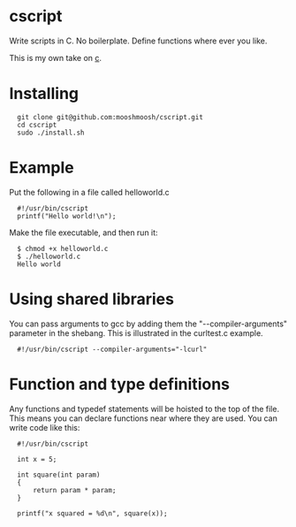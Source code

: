 # cscript
Write scripts in C. No boilerplate. Define functions where ever you like.

This is my own take on [c](https://github.com/ryanmjacobs/c).

# Installing

```
  git clone git@github.com:mooshmoosh/cscript.git
  cd cscript
  sudo ./install.sh
```

# Example

Put the following in a file called helloworld.c

```
  #!/usr/bin/cscript
  printf("Hello world!\n");
```
  
Make the file executable, and then run it:

```
  $ chmod +x helloworld.c
  $ ./helloworld.c
  Hello world
```

# Using shared libraries

You can pass arguments to gcc by adding them the "--compiler-arguments" parameter in the shebang. This is illustrated in the curltest.c example.

```
  #!/usr/bin/cscript --compiler-arguments="-lcurl"
```

# Function and type definitions

Any functions and typedef statements will be hoisted to the top of the file. This means you can declare functions near where they are used. You can write code like this:

```
  #!/usr/bin/cscript
  
  int x = 5;

  int square(int param)
  {
      return param * param;
  }
  
  printf("x squared = %d\n", square(x));
```
